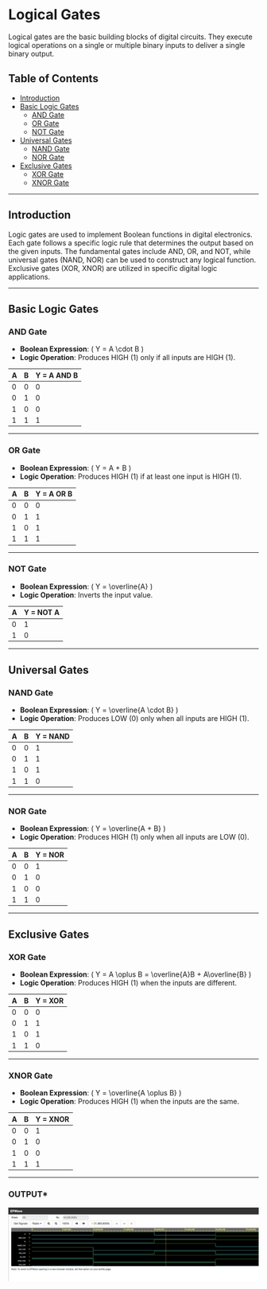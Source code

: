 # **Logical Gates**

Logical gates are the basic building blocks of digital circuits. They execute logical operations on a single or multiple binary inputs to deliver a single binary output.

## **Table of Contents**
- [Introduction](#introduction)
- [Basic Logic Gates](#basic-logic-gates)
  - [AND Gate](#and-gate)
  - [OR Gate](#or-gate)
  - [NOT Gate](#not-gate)
- [Universal Gates](#universal-gates)
  - [NAND Gate](#nand-gate)
  - [NOR Gate](#nor-gate)
- [Exclusive Gates](#exclusive-gates)
  - [XOR Gate](#xor-gate)
  - [XNOR Gate](#xnor-gate)

---

## **Introduction**

Logic gates are used to implement Boolean functions in digital electronics. Each gate follows a specific logic rule that determines the output based on the given inputs. The fundamental gates include AND, OR, and NOT, while universal gates (NAND, NOR) can be used to construct any logical function. Exclusive gates (XOR, XNOR) are utilized in specific digital logic applications.

---

## **Basic Logic Gates**

### **AND Gate**
- **Boolean Expression**: \( Y = A \cdot B \)
- **Logic Operation**: Produces HIGH (1) only if all inputs are HIGH (1).

| A | B | Y = A AND B |
|---|---|---|
| 0 | 0 | 0 |
| 0 | 1 | 0 |
| 1 | 0 | 0 |
| 1 | 1 | 1 |

---

### **OR Gate**
- **Boolean Expression**: \( Y = A + B \)
- **Logic Operation**: Produces HIGH (1) if at least one input is HIGH (1).

| A | B | Y = A OR B |
|---|---|---|
| 0 | 0 | 0 |
| 0 | 1 | 1 |
| 1 | 0 | 1 |
| 1 | 1 | 1 |

---

### **NOT Gate**
- **Boolean Expression**: \( Y = \overline{A} \)
- **Logic Operation**: Inverts the input value.

| A | Y = NOT A |
|---|---|
| 0 | 1 |
| 1 | 0 |

---

## **Universal Gates**

### **NAND Gate**
- **Boolean Expression**: \( Y = \overline{A \cdot B} \)
- **Logic Operation**: Produces LOW (0) only when all inputs are HIGH (1).

| A | B | Y = NAND |
|---|---|---|
| 0 | 0 | 1 |
| 0 | 1 | 1 |
| 1 | 0 | 1 |
| 1 | 1 | 0 |

---

### **NOR Gate**
- **Boolean Expression**: \( Y = \overline{A + B} \)
- **Logic Operation**: Produces HIGH (1) only when all inputs are LOW (0).

| A | B | Y = NOR |
|---|---|---|
| 0 | 0 | 1 |
| 0 | 1 | 0 |
| 1 | 0 | 0 |
| 1 | 1 | 0 |

---

## **Exclusive Gates**

### **XOR Gate**
- **Boolean Expression**: \( Y = A \oplus B = \overline{A}B + A\overline{B} \)
- **Logic Operation**: Produces HIGH (1) when the inputs are different.

| A | B | Y = XOR |
|---|---|---|
| 0 | 0 | 0 |
| 0 | 1 | 1 |
| 1 | 0 | 1 |
| 1 | 1 | 0 |

---

### **XNOR Gate**
- **Boolean Expression**: \( Y = \overline{A \oplus B} \)
- **Logic Operation**: Produces HIGH (1) when the inputs are the same.

| A | B | Y = XNOR |
|---|---|---|
| 0 | 0 | 1 |
| 0 | 1 | 0 |
| 1 | 0 | 0 |
| 1 | 1 | 1 |

---
### **OUTPUT***
![output Logical gates](DigitalGates/DGOutput.png)

